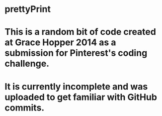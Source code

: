 # prettyPrint

# This is a random bit of code created at Grace Hopper 2014 as a submission for Pinterest's coding challenge.
# It is currently incomplete and was uploaded to get familiar with GitHub commits.
